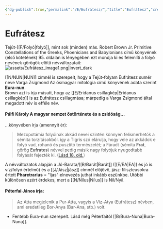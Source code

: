 ```yaml
---
{"dg-publish":true,"permalink":"/E/Eufrátesz/","title":"Eufrátesz","created":"2024-04-26T11:29","updated":"2024-10-25T17:21"}
---
```



# Eufrátesz

Tejút-[[F/Folyó\|folyó]], mint sok (minden) más. Robert Brown Jr. Primitive Constellations of the Greeks, Phoenicians and Babylonians című könyvének (első kötetének) 95. oldalán is lényegében ezt mondja ki és felemlíti a folyó nevének görögök előtti névváltozatait:  
![assets/Eufrátesz_image1.png|invert_dark](/img/user/E/assets/Eufr%C3%A1tesz_image1.png)  

[[N/NUN\|NUN]] címnél is szerepelt, hogy a Tejút-folyam Eufrátesz sumér neve Varga Zsigmond Az ősmagyar mitológia című könyvének adata szerint **Eura-nun**.  
Brown azt is írja másutt, hogy az [[E/Eridanus csillagkép\|Eridanus csillagkép]] is az Eufrátesz csillagmása; márpedig a Varga Zsigmond által megadott név is efféle név.  

#### Pálfi Károly A magyar nemzet őstörténete és a zsidóság...

...könyvében írja (amennyit ér):  
> Mezopotámia folyóinak akkád nevei szintén könnyen felismerhetők a sémita torzításokból. így a Tigris szó elárulja, hogy vele az akkádok e folyó vad, rohanó és pusztító természetét; a Fáradt (sémita **Frat**, görög **Eufrates**) névvel pedig másik nagy folyójuk nyugodtabb folyását fejezték ki. ([Lásd 18. old.](zotero://open-pdf/library/items/VZZUZWZ2?page=18&annotation=8H5IIZJ2))  

A névváltozatok alapján a Jó-Barata/[[B/Barát\|Barát]] ([[E/EA\|EA]] és jó is víz/folyó értelmű) és a [[J/Jász\|jász]] címnél előjövő, jász-filiszteusokra értett **Pharetrarius** = "íjas" elnevezés juthat inkább eszünkbe. Utóbbi különösen azért érdekes, mert a [[N/Nílus\|Nílus]] is Nil/Nyíl.  

#### Péterfai János írja:

> Az Atta megjelenik a Pur-Atta, vagyis a Víz-Atya (Eufrátesz) névben, ami eredetileg Bor-Anya (Bar-Ana, stb.) volt.  
- Fentebb Eura-nun szerepelt. Lásd még Péterfaitól [[B/Bura-Nuna\|Bura-Nuna]].